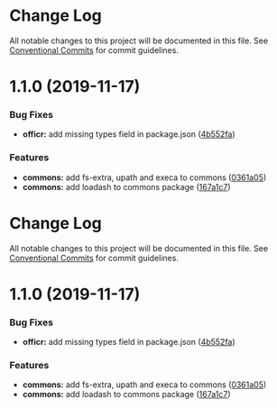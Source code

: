 # Change Log

All notable changes to this project will be documented in this file. See
[Conventional Commits](https://conventionalcommits.org) for commit guidelines.

# 1.1.0 (2019-11-17)

### Bug Fixes

- **officr:** add missing types field in package.json
  ([4b552fa](https://github.com/stasson/officr/commit/4b552fa7743084e984c6a74a8da21bd2e5528224))

### Features

- **commons:** add fs-extra, upath and execa to commons
  ([0361a05](https://github.com/stasson/officr/commit/0361a0512c641b61e8f6f618fefe84a5bd3deced))
- **commons:** add loadash to commons package
  ([167a1c7](https://github.com/stasson/officr/commit/167a1c712fc1f970277b16b927f69c2fe6878327))

# Change Log

All notable changes to this project will be documented in this file. See
[Conventional Commits](https://conventionalcommits.org) for commit guidelines.

# 1.1.0 (2019-11-17)

### Bug Fixes

- **officr:** add missing types field in package.json
  ([4b552fa](https://github.com/stasson/officr/commit/4b552fa7743084e984c6a74a8da21bd2e5528224))

### Features

- **commons:** add fs-extra, upath and execa to commons
  ([0361a05](https://github.com/stasson/officr/commit/0361a0512c641b61e8f6f618fefe84a5bd3deced))
- **commons:** add loadash to commons package
  ([167a1c7](https://github.com/stasson/officr/commit/167a1c712fc1f970277b16b927f69c2fe6878327))
